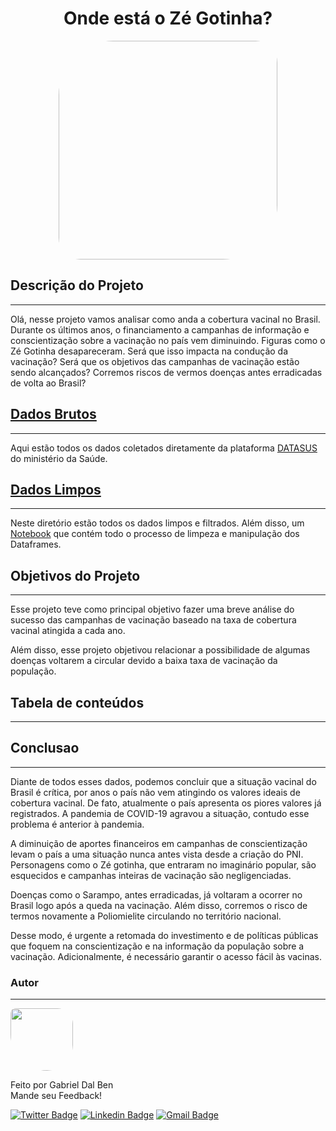 <h1 align="center">Onde está o Zé Gotinha?</h1>

<p align="center">
        <img " src="https://www.tenhomaisdiscosqueamigos.com/wp-content/uploads/2020/03/ze-gotinha-do-brega.jpg" width="350x;" style= "border-radius: 25% 10%" ; alt=""/>
 <br />


## Descrição do Projeto
---

<p>Olá, nesse projeto vamos analisar como anda a cobertura vacinal no Brasil. Durante os últimos anos, o financiamento a campanhas de informação e conscientização sobre a vacinação no país vem diminuindo. Figuras como o Zé Gotinha desapareceram. Será que isso impacta na condução da vacinação? Será que os objetivos das campanhas de vacinação estão sendo alcançados? Corremos riscos de vermos doenças antes erradicadas de volta ao Brasil?</p>


## [Dados Brutos](https://github.com/GabrielDalBen/Onde_esta_o_ze_gotinha_BootCamp_M2/tree/main/dados_brutos)
---
Aqui estão todos os dados coletados diretamente da plataforma [DATASUS](http://tabnet.datasus.gov.br/cgi/menu_tabnet_php.htm#) do ministério da Saúde.


## [Dados Limpos](https://github.com/GabrielDalBen/Onde_esta_o_ze_gotinha_BootCamp_M2/tree/main/dados_limpos)
---
Neste diretório estão todos os dados limpos e filtrados. Além disso, um [Notebook](https://github.com/GabrielDalBen/Onde_esta_o_ze_gotinha_BootCamp_M2/blob/main/dados_limpos/Limpeza_dados_brutos.ipynb) que contém todo o processo de limpeza e manipulação dos Dataframes.


## Objetivos do Projeto
---
Esse projeto teve como principal objetivo fazer uma breve análise do sucesso das campanhas de vacinação baseado na taxa de cobertura vacinal atingida a cada ano. 

Além disso, esse projeto objetivou relacionar a possibilidade de algumas doenças voltarem a circular devido a baixa taxa de vacinação da população.


## Tabela de conteúdos
---


## Conclusao
---

Diante de todos esses dados, podemos concluir que a situação vacinal do Brasil é crítica, por anos o país não vem atingindo os valores ideais de cobertura vacinal. De fato, atualmente o país apresenta os piores valores já registrados. A pandemia de COVID-19 agravou a situação, contudo esse problema é anterior à pandemia.

A diminuição de aportes financeiros em campanhas de conscientização levam o país a uma situação nunca antes vista desde a criação do PNI. Personagens como o Zé gotinha, que entraram no imaginário popular, são esquecidos e campanhas inteiras de vacinação são negligenciadas.

Doenças como o Sarampo, antes erradicadas, já voltaram a ocorrer no Brasil logo após a queda na vacinação. Além disso, corremos o risco de termos novamente a Poliomielite circulando no território nacional.

Desse modo, é urgente a retomada do investimento e de políticas públicas que foquem na conscientização e na informação da população sobre a vacinação. Adicionalmente, é necessário garantir o acesso fácil às vacinas.


### Autor
---
 <img style="border-radius:  10% 30% 50% 70%;" src="https://avatars3.githubusercontent.com/u/16099477?s=400&u=9c91a633df96d3a8907f7a12ba7e2dade0482c72&v=4" width="100px;" alt=""/>
 <br />
 
Feito por Gabriel Dal Ben
<br />
Mande seu Feedback!

[![Twitter Badge](https://img.shields.io/badge/-@gabriel_bd-1ca0f1?style=flat-square&labelColor=1ca0f1&logo=twitter&logoColor=white&link=https://twitter.com/gabriel_bd)](https://twitter.com/gabriel_bd) [![Linkedin Badge](https://img.shields.io/badge/-Gabriel-blue?style=flat-square&logo=Linkedin&logoColor=white&link=https://www.linkedin.com/in/gabrieldalben/)](www.linkedin.com/in/gabrieldalben/) 
[![Gmail Badge](https://img.shields.io/badge/-gbdalbem.26@gmail.com-c14438?style=flat-square&logo=Gmail&logoColor=white&link=mailto:gbdalbem.26@gmail.com)](mailto:gbdalbem.26@gmail.com)

<gif src='https://media1.tenor.com/images/863df132b0c2a69ce7681c7ce64a744c/tenor.gif?itemid=20720474' width="800" height="800">
